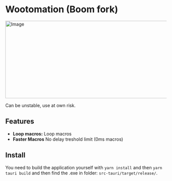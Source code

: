 # Wootomation (Boom fork)
<img width="784" height="243" alt="Image" src="https://github.com/user-attachments/assets/d7f6ff4b-a101-4959-a958-81678061688f" />

Can be unstable, use at own risk.

## Features

- **Loop macros:** Loop macros
- **Faster Macros** No delay treshold limit (0ms macros)

## Install
You need to build the application yourself with `yarn install` and then `yarn tauri build` and then find the .exe in folder: `src-tauri/target/release/`.

